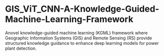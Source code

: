 # GIS_ViT_CNN-A-Knowledge-Guided-Machine-Learning-Framework
Anovel knowledge-guided machine learning (KGML) framework where Geographic Information Systems (GIS) and Remote Sensing (RS) provide structured knowledge guidance to enhance deep learning models for power plant detection.
